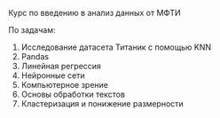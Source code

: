 Курс по введению в анализ данных от МФТИ

По задачам:

1. Исследование датасета Титаник с помощью KNN
2. Pandas
3. Линейная регрессия
4. Нейронные сети
5. Компьютерное зрение
6. Основы обработки текстов
7. Кластеризация и понижение размерности
